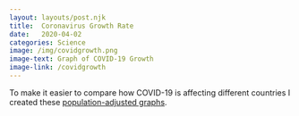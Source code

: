 ```yaml
---
layout: layouts/post.njk
title:  Coronavirus Growth Rate
date:   2020-04-02
categories: Science
image: /img/covidgrowth.png
image-text: Graph of COVID-19 Growth
image-link: /covidgrowth
---
```


To make it easier to compare how COVID-19 is affecting different countries
I created these [population-adjusted graphs][1].


[1]: /covidgrowth